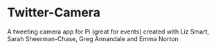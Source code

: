 # Twitter-Camera
A tweeting camera app for Pi (great for events) created with Liz Smart, Sarah Sheerman-Chase, Greg Annandale and Emma Norton
